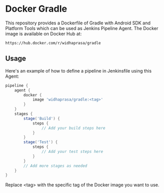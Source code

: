 # Docker Gradle

This repository provides a Dockerfile of Gradle with Android SDK and Platform Tools which can be used as Jenkins Pipeline Agent. The Docker image is available on Docker Hub at:

```
https://hub.docker.com/r/widhaprasa/gradle
```

## Usage

Here's an example of how to define a pipeline in Jenkinsfile using this Agent:

```groovy
pipeline {
    agent {
        docker {
            image 'widhaprasa/gradle:<tag>'
        }
    }
    stages {
        stage('Build') {
            steps {
                // Add your build steps here
            }
        }
        stage('Test') {
            steps {
                // Add your test steps here
            }
        }
        // Add more stages as needed
    }
}
```

Replace \<tag> with the specific tag of the Docker image you want to use.